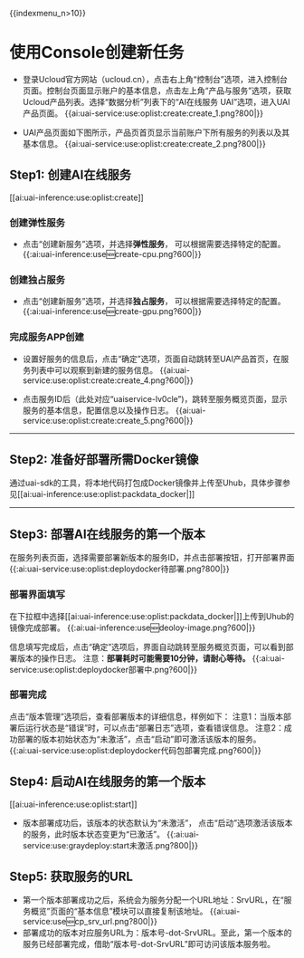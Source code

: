 {{indexmenu_n>10}}

# 使用Console创建新任务

  * 登录Ucloud官方网站（ucloud.cn），点击右上角“控制台”选项，进入控制台页面。控制台页面显示账户的基本信息，点击左上角“产品与服务”选项，获取Ucloud产品列表。选择“数据分析”列表下的“AI在线服务 UAI”选项，进入UAI产品页面。
{{ai:uai-service:use:oplist:create:create_1.png?800|}} 

  * UAI产品页面如下图所示，产品页首页显示当前账户下所有服务的列表以及其基本信息。
{{ai:uai-service:use:oplist:create:create_2.png?800|}} 

## Step1: 创建AI在线服务
[[ai:uai-inference:use:oplist:create]] 

### 创建弹性服务

  * 点击“创建新服务”选项，并选择**弹性服务**， 可以根据需要选择特定的配置。
{{:ai:uai-inference:use:new:create-cpu.png?600|}} 

### 创建独占服务

  * 点击“创建新服务”选项，并选择**独占服务**， 可以根据需要选择特定的配置。
{{:ai:uai-inference:use:new:create-gpu.png?600|}} 

### 完成服务APP创建

  * 设置好服务的信息后，点击“确定”选项，页面自动跳转至UAI产品首页，在服务列表中可以观察到新建的服务信息。
{{ai:uai-service:use:oplist:create:create_4.png?600|}} 


  * 点击服务ID后（此处对应“uaiservice-lv0cle”)，跳转至服务概览页面，显示服务的基本信息，配置信息以及操作日志。
{{ai:uai-service:use:oplist:create:create_5.png?600|}} 

----

## Step2: 准备好部署所需Docker镜像

通过uai-sdk的工具，将本地代码打包成Docker镜像并上传至Uhub，具体步骤参见[[ai:uai-inference:use:oplist:packdata_docker|]]

----

## Step3: 部署AI在线服务的第一个版本
在服务列表页面，选择需要部署新版本的服务ID，并点击部署按钮，打开部署界面 
{{:ai:uai-service:use:oplist:deploydocker待部署.png?800|}} 

### 部署界面填写
在下拉框中选择[[ai:uai-inference:use:oplist:packdata_docker|]]上传到Uhub的镜像完成部署。
{{:ai:uai-inference:use:new:deoloy-image.png?600|}} 

信息填写完成后，点击“确定”选项后，界面自动跳转至服务概览页面，可以看到部署版本的操作日志。
注意：**部署耗时可能需要10分钟，请耐心等待。** 
{{:ai:uai-service:use:oplist:deploydocker部署中.png?600|}} 

### 部署完成
点击“版本管理”选项后，查看部署版本的详细信息，样例如下：
注意1：当版本部署后运行状态是“错误”时，可以点击“部署日志”选项，查看错误信息。
注意2：成功部署的版本初始状态为“未激活”，点击“启动”即可激活该版本的服务。
{{:ai:uai-service:use:oplist:deploydocker代码包部署完成.png?600|}} 

## Step4: 启动AI在线服务的第一个版本
[[ai:uai-inference:use:oplist:start]] 

  * 版本部署成功后，该版本的状态默认为“未激活”， 点击“启动”选项激活该版本的服务，此时版本状态变更为“已激活”。
{{:ai:uai-service:use:graydeploy:start未激活.png?800|}}

## Step5: 获取服务的URL

  * 第一个版本部署成功之后，系统会为服务分配一个URL地址：SrvURL，在“服务概览”页面的“基本信息”模块可以直接复制该地址。
{{ai:uai-service:use:new:cp_srv_url.png?800|}}
  * 部署成功的版本对应服务URL为：版本号-dot-SrvURL。至此，第一个版本的服务已经部署完成，借助“版本号-dot-SrvURL”即可访问该版本服务啦。

